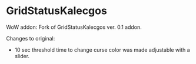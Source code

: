 # GridStatusKalecgos
WoW addon: Fork of GridStatusKalecgos ver. 0.1 addon.

Changes to original:
- 10 sec threshold time to change curse color was made adjustable with a slider.
